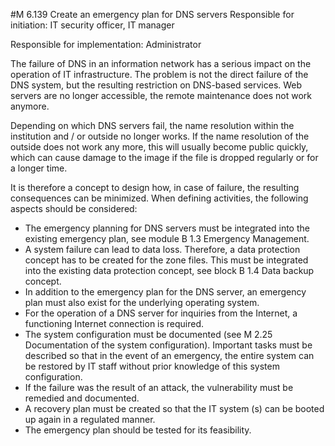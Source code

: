 #M 6.139 Create an emergency plan for DNS servers
Responsible for initiation: IT security officer, IT manager

Responsible for implementation: Administrator

The failure of DNS in an information network has a serious impact on the operation of IT infrastructure. The problem is not the direct failure of the DNS system, but the resulting restriction on DNS-based services. Web servers are no longer accessible, the remote maintenance does not work anymore.

Depending on which DNS servers fail, the name resolution within the institution and / or outside no longer works. If the name resolution of the outside does not work any more, this will usually become public quickly, which can cause damage to the image if the file is dropped regularly or for a longer time.

It is therefore a concept to design how, in case of failure, the resulting consequences can be minimized. When defining activities, the following aspects should be considered:

* The emergency planning for DNS servers must be integrated into the existing emergency plan, see module B 1.3 Emergency Management.
* A system failure can lead to data loss. Therefore, a data protection concept has to be created for the zone files. This must be integrated into the existing data protection concept, see block B 1.4 Data backup concept.
* In addition to the emergency plan for the DNS server, an emergency plan must also exist for the underlying operating system.
* For the operation of a DNS server for inquiries from the Internet, a functioning Internet connection is required.
* The system configuration must be documented (see M 2.25 Documentation of the system configuration). Important tasks must be described so that in the event of an emergency, the entire system can be restored by IT staff without prior knowledge of this system configuration.
* If the failure was the result of an attack, the vulnerability must be remedied and documented.
* A recovery plan must be created so that the IT system (s) can be booted up again in a regulated manner.
* The emergency plan should be tested for its feasibility.





